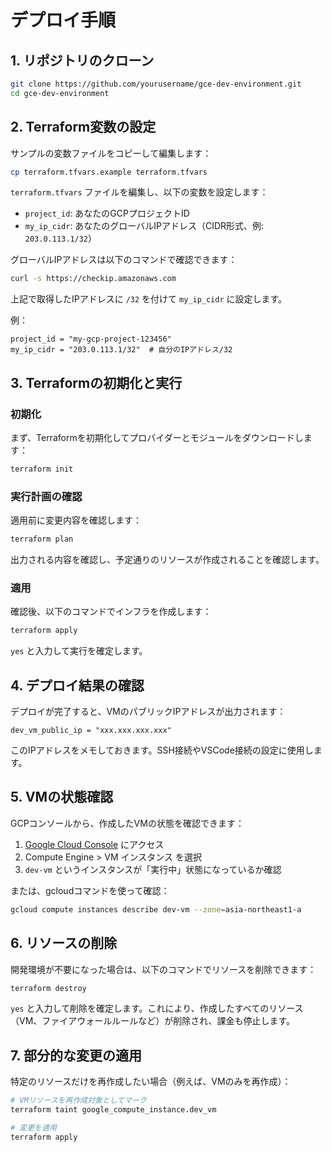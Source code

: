 # デプロイ手順

## 1. リポジトリのクローン

```bash
git clone https://github.com/yourusername/gce-dev-environment.git
cd gce-dev-environment
```

## 2. Terraform変数の設定

サンプルの変数ファイルをコピーして編集します：

```bash
cp terraform.tfvars.example terraform.tfvars
```

`terraform.tfvars` ファイルを編集し、以下の変数を設定します：

- `project_id`: あなたのGCPプロジェクトID
- `my_ip_cidr`: あなたのグローバルIPアドレス（CIDR形式、例: `203.0.113.1/32`）

グローバルIPアドレスは以下のコマンドで確認できます：

```bash
curl -s https://checkip.amazonaws.com
```

上記で取得したIPアドレスに `/32` を付けて `my_ip_cidr` に設定します。

例：

```hcl
project_id = "my-gcp-project-123456"
my_ip_cidr = "203.0.113.1/32"  # 自分のIPアドレス/32
```

## 3. Terraformの初期化と実行

### 初期化

まず、Terraformを初期化してプロバイダーとモジュールをダウンロードします：

```bash
terraform init
```

### 実行計画の確認

適用前に変更内容を確認します：

```bash
terraform plan
```

出力される内容を確認し、予定通りのリソースが作成されることを確認します。

### 適用

確認後、以下のコマンドでインフラを作成します：

```bash
terraform apply
```

`yes` と入力して実行を確定します。

## 4. デプロイ結果の確認

デプロイが完了すると、VMのパブリックIPアドレスが出力されます：

```
dev_vm_public_ip = "xxx.xxx.xxx.xxx"
```

このIPアドレスをメモしておきます。SSH接続やVSCode接続の設定に使用します。

## 5. VMの状態確認

GCPコンソールから、作成したVMの状態を確認できます：

1. [Google Cloud Console](https://console.cloud.google.com/) にアクセス
2. Compute Engine > VM インスタンス を選択
3. `dev-vm` というインスタンスが「実行中」状態になっているか確認

または、gcloudコマンドを使って確認：

```bash
gcloud compute instances describe dev-vm --zone=asia-northeast1-a
```

## 6. リソースの削除

開発環境が不要になった場合は、以下のコマンドでリソースを削除できます：

```bash
terraform destroy
```

`yes` と入力して削除を確定します。これにより、作成したすべてのリソース（VM、ファイアウォールルールなど）が削除され、課金も停止します。

## 7. 部分的な変更の適用

特定のリソースだけを再作成したい場合（例えば、VMのみを再作成）：

```bash
# VMリソースを再作成対象としてマーク
terraform taint google_compute_instance.dev_vm

# 変更を適用
terraform apply
``` 